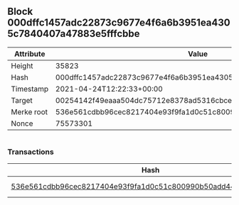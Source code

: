 ## Block 000dffc1457adc22873c9677e4f6a6b3951ea4305c7840407a47883e5fffcbbe

Attribute | Value
--- | ---
Height | 35823
Hash | 000dffc1457adc22873c9677e4f6a6b3951ea4305c7840407a47883e5fffcbbe
Timestamp | 2021-04-24T12:22:33+00:00
Target | 00254142f49eaaa504dc75712e8378ad5316cbcead634704b3734b6271167cc4
Merke root | 536e561cdbb96cec8217404e93f9fa1d0c51c800990b50add449aeee3f455da9
Nonce | 75573301

```

```

### Transactions

Hash | Amount
--- | ---
[536e561cdbb96cec8217404e93f9fa1d0c51c800990b50add449aeee3f455da9](536e561cdbb96cec8217404e93f9fa1d0c51c800990b50add449aeee3f455da9.md) | 10.00000000 SKEPTI 
